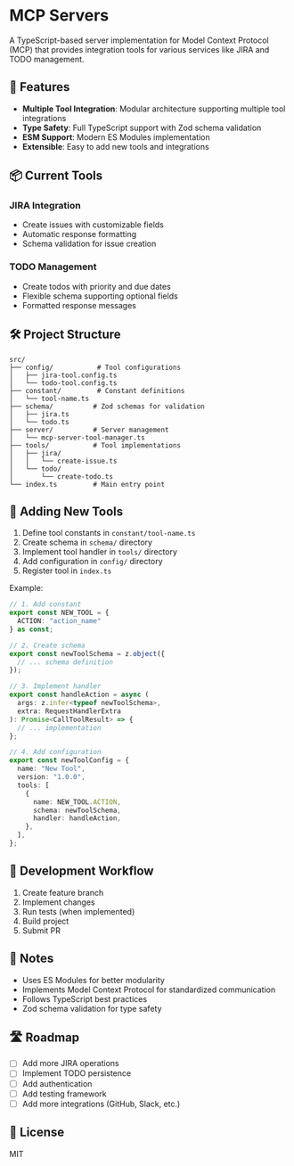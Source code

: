 # MCP Servers

A TypeScript-based server implementation for Model Context Protocol (MCP) that provides integration tools for various services like JIRA and TODO management.

## 🚀 Features

- **Multiple Tool Integration**: Modular architecture supporting multiple tool integrations
- **Type Safety**: Full TypeScript support with Zod schema validation
- **ESM Support**: Modern ES Modules implementation
- **Extensible**: Easy to add new tools and integrations

## 📦 Current Tools

### JIRA Integration
- Create issues with customizable fields
- Automatic response formatting
- Schema validation for issue creation

### TODO Management
- Create todos with priority and due dates
- Flexible schema supporting optional fields
- Formatted response messages

## 🛠 Project Structure

```
src/
├── config/           # Tool configurations
│   ├── jira-tool.config.ts
│   └── todo-tool.config.ts
├── constant/         # Constant definitions
│   └── tool-name.ts
├── schema/          # Zod schemas for validation
│   ├── jira.ts
│   └── todo.ts
├── server/          # Server management
│   └── mcp-server-tool-manager.ts
├── tools/           # Tool implementations
│   ├── jira/
│   │   └── create-issue.ts
│   └── todo/
│       └── create-todo.ts
└── index.ts         # Main entry point
```


## 🔌 Adding New Tools

1. Define tool constants in `constant/tool-name.ts`
2. Create schema in `schema/` directory
3. Implement tool handler in `tools/` directory
4. Add configuration in `config/` directory
5. Register tool in `index.ts`

Example:
```typescript
// 1. Add constant
export const NEW_TOOL = {
  ACTION: "action_name"
} as const;

// 2. Create schema
export const newToolSchema = z.object({
  // ... schema definition
});

// 3. Implement handler
export const handleAction = async (
  args: z.infer<typeof newToolSchema>,
  extra: RequestHandlerExtra
): Promise<CallToolResult> => {
  // ... implementation
};

// 4. Add configuration
export const newToolConfig = {
  name: "New Tool",
  version: "1.0.0",
  tools: [
    {
      name: NEW_TOOL.ACTION,
      schema: newToolSchema,
      handler: handleAction,
    },
  ],
};
```

## 🔄 Development Workflow

1. Create feature branch
2. Implement changes
3. Run tests (when implemented)
4. Build project
5. Submit PR

## 📝 Notes

- Uses ES Modules for better modularity
- Implements Model Context Protocol for standardized communication
- Follows TypeScript best practices
- Zod schema validation for type safety

## 🛣️ Roadmap

- [ ] Add more JIRA operations
- [ ] Implement TODO persistence
- [ ] Add authentication
- [ ] Add testing framework
- [ ] Add more integrations (GitHub, Slack, etc.)

## 📄 License

MIT 